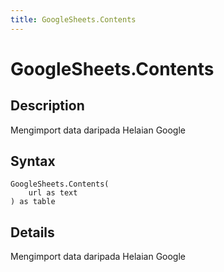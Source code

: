 ```yaml
---
title: GoogleSheets.Contents
---
```


# GoogleSheets.Contents


## Description

Mengimport data daripada Helaian Google


## Syntax

```powerquery
GoogleSheets.Contents(
    url as text
) as table
```


## Details

Mengimport data daripada Helaian Google


